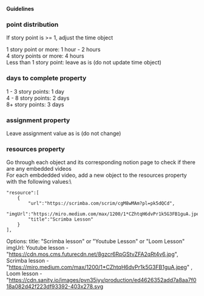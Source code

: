 **Guidelines**

### point distribution ###

If story point is >= 1, adjust the time object

1 story point or more: 1 hour - 2 hours\
4 story points or more: 4 hours\
Less than 1 story point: leave as is (do not update time object)


### days to complete property ###
1 - 3 story points: 1 day\
4 - 8 story points: 2 days\
8+ story points: 3 days

### assignment property ###
Leave assignment value as is (do not change)

### resources property ###
Go through each object and its corresponding notion page to check if there are 
any embedded videos\
For each embdedded video, add a new object to the resources property with the 
following values:\

```
"resource":[
    {
        "url":"https://scrimba.com/scrim/cgM8wMAm?pl=pk5dQCd",
        "imgUrl":"https://miro.medium.com/max/1200/1*CZhtqH6dvPr1k5G3FB1guA.jpeg",
        "title":"Scrimba Lesson"
    }
],

```

Options: 
title: "Scrimba lesson" or "Youtube Lesson" or "Loom Lesson"
imgUrl: Youtube lesson - "https://cdn.mos.cms.futurecdn.net/8gzcr6RpGStvZFA2qRt4v6.jpg", 
Scrimba lesson - "https://miro.medium.com/max/1200/1*CZhtqH6dvPr1k5G3FB1guA.jpeg" , 
Loom lesson - "https://cdn.sanity.io/images/pvn35iyy/production/ed4626352add7a8aa7f018a082d42f223df93392-403x278.svg